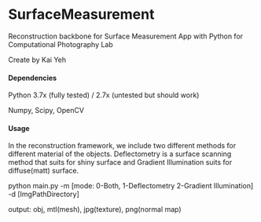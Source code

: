 # SurfaceMeasurement
Reconstruction backbone for Surface Measurement App with Python for Computational Photography Lab

Create by Kai Yeh

#### Dependencies

Python 3.7x (fully tested) / 2.7x (untested but should work)

Numpy, Scipy, OpenCV

#### Usage

In the reconstruction framework, we include two different methods for different material of the objects. Deflectometry is a surface scanning method that suits for shiny surface and Gradient Illumination suits for diffuse(matt) surface.

python main.py -m [mode: 0-Both, 1-Deflectometry 2-Gradient Illumination] -d [ImgPathDirectory]

output: obj, mtl(mesh), jpg(texture), png(normal map)

